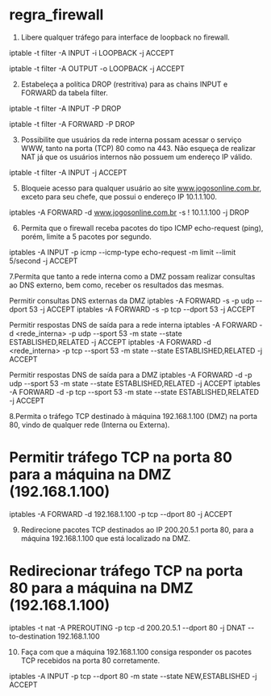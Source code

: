 # regra_firewall

1. Libere qualquer tráfego para interface de loopback no firewall.
 
iptable -t filter -A INPUT -i LOOPBACK -j ACCEPT
 
iptable -t filter -A OUTPUT -o LOOPBACK -j ACCEPT
 
 
2. Estabeleça a política DROP (restritiva) para as chains INPUT e FORWARD da tabela filter.
 
iptable -t filter -A INPUT -P DROP
 
iptable -t filter -A FORWARD -P DROP
 
3. Possibilite que usuários da rede interna possam acessar o serviço WWW, tanto na porta (TCP) 80 como na 443. Não esqueça de realizar NAT já que os usuários internos não possuem um endereço IP válido.
 
iptable -t filter -A INPUT  -j ACCEPT
 
 
5. Bloqueie acesso para qualquer usuário ao site www.jogosonline.com.br, exceto para seu chefe, que possui o endereço IP 10.1.1.100.
 
iptables -A FORWARD -d www.jogosonline.com.br -s ! 10.1.1.100 -j DROP


6. Permita que o firewall receba pacotes do tipo ICMP echo-request (ping), porém, limite a 5 pacotes por segundo.

iptables -A INPUT -p icmp --icmp-type echo-request -m limit --limit 5/second -j ACCEPT


7.Permita que tanto a rede interna como a DMZ possam realizar consultas ao DNS externo, bem como, receber os resultados das
mesmas.

Permitir consultas DNS externas da DMZ
iptables -A FORWARD -s <dmz> -p udp --dport 53 -j ACCEPT
iptables -A FORWARD -s <dmz> -p tcp --dport 53 -j ACCEPT

Permitir respostas DNS de saída para a rede interna
iptables -A FORWARD -d <rede_interna> -p udp --sport 53 -m state --state ESTABLISHED,RELATED -j ACCEPT
iptables -A FORWARD -d <rede_interna> -p tcp --sport 53 -m state --state ESTABLISHED,RELATED -j ACCEPT

Permitir respostas DNS de saída para a DMZ
iptables -A FORWARD -d <dmz> -p udp --sport 53 -m state --state ESTABLISHED,RELATED -j ACCEPT
iptables -A FORWARD -d <dmz> -p tcp --sport 53 -m state --state ESTABLISHED,RELATED -j ACCEPT

8.Permita o tráfego TCP destinado à máquina 192.168.1.100 (DMZ) na porta 80, vindo de qualquer rede (Interna ou Externa).

# Permitir tráfego TCP na porta 80 para a máquina na DMZ (192.168.1.100)
iptables -A FORWARD -d 192.168.1.100 -p tcp --dport 80 -j ACCEPT

9. Redirecione pacotes TCP destinados ao IP 200.20.5.1 porta 80, para a máquina 192.168.1.100 que está localizado na DMZ.

# Redirecionar tráfego TCP na porta 80 para a máquina na DMZ (192.168.1.100)
iptables -t nat -A PREROUTING -p tcp -d 200.20.5.1 --dport 80 -j DNAT --to-destination 192.168.1.100

10. Faça com que a máquina 192.168.1.100 consiga responder os pacotes TCP recebidos na porta 80 corretamente.

iptables -A INPUT -p tcp --dport 80 -m state --state NEW,ESTABLISHED -j ACCEPT



